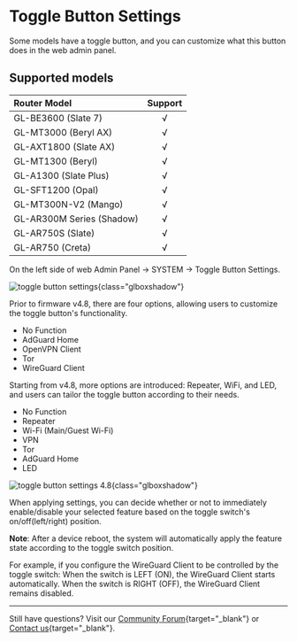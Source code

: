 # Toggle Button Settings

Some models have a toggle button, and you can customize what this button does in the web admin panel.

## Supported models

| Router Model                   | Support   |
| :----------------------------- | :-------: |
| GL-BE3600 (Slate 7)            | √         |
| GL-MT3000 (Beryl AX)           | √         |
| GL-AXT1800 (Slate AX)          | √         |
| GL-MT1300 (Beryl)              | √         |
| GL-A1300 (Slate Plus)          | √         |
| GL-SFT1200 (Opal)              | √         |
| GL-MT300N-V2 (Mango)           | √         |
| GL-AR300M Series (Shadow)      | √         |
| GL-AR750S (Slate)              | √         |
| GL-AR750 (Creta)               | √         |

On the left side of web Admin Panel -> SYSTEM -> Toggle Button Settings.

![toggle button settings](https://static.gl-inet.com/docs/router/en/4/interface_guide/toggle_button_settings/toggle_button_settings.jpg){class="glboxshadow"}

Prior to firmware v4.8, there are four options, allowing users to customize the toggle button's functionality. 

- No Function
- AdGuard Home
- OpenVPN Client
- Tor
- WireGuard Client

Starting from v4.8, more options are introduced: Repeater, WiFi, and LED, and users can tailor the toggle button according to their needs.

- No Function
- Repeater
- Wi-Fi (Main/Guest Wi-Fi)
- VPN
- Tor 
- AdGuard Home 
- LED

![toggle button settings 4.8](https://static.gl-inet.com/docs/router/en/4/interface_guide/toggle_button_settings/toggle_button_settings_4.8.png){class="glboxshadow"}

When applying settings, you can decide whether or not to immediately enable/disable your selected feature based on the toggle switch's on/off(left/right) position.

**Note**: After a device reboot, the system will automatically apply the feature state according to the toggle switch position.

For example, if you configure the WireGuard Client to be controlled by the toggle switch: When the switch is LEFT (ON), the WireGuard Client starts automatically. When the switch is RIGHT (OFF), the WireGuard Client remains disabled.

---

Still have questions? Visit our [Community Forum](https://forum.gl-inet.com){target="_blank"} or [Contact us](https://www.gl-inet.com/contacts/){target="_blank"}.
